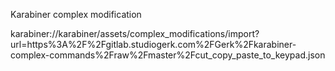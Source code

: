 Karabiner complex modification

karabiner://karabiner/assets/complex_modifications/import?url=https%3A%2F%2Fgitlab.studiogerk.com%2FGerk%2Fkarabiner-complex-commands%2Fraw%2Fmaster%2Fcut_copy_paste_to_keypad.json
